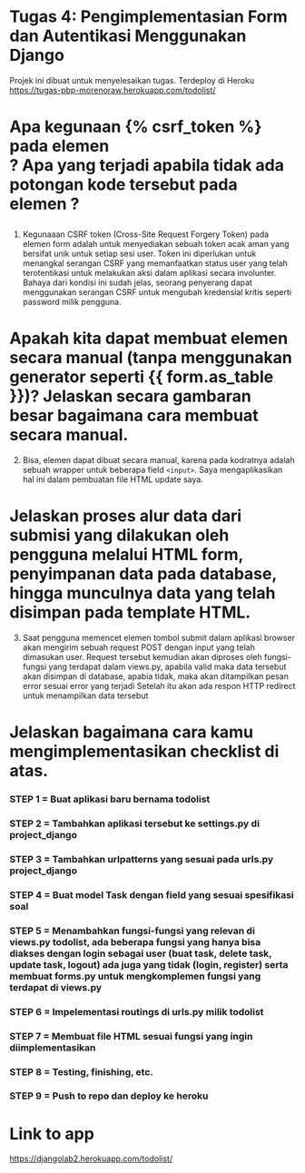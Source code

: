 # Tugas 4: Pengimplementasian Form dan Autentikasi Menggunakan Django
Projek ini dibuat untuk menyelesaikan tugas. Terdeploy di Heroku https://tugas-pbp-morenoraw.herokuapp.com/todolist/

# Apa kegunaan {% csrf_token %} pada elemen <form>? Apa yang terjadi apabila tidak ada potongan kode tersebut pada elemen <form>?
1. Kegunaaan CSRF token (Cross-Site Request Forgery Token) pada elemen form adalah untuk menyediakan sebuah token acak aman yang bersifat unik untuk setiap sesi user. Token ini diperlukan untuk menangkal serangan CSRF yang memanfaatkan status user yang telah terotentikasi untuk melakukan aksi dalam aplikasi secara involunter. Bahaya dari kondisi ini sudah jelas, seorang penyerang dapat menggunakan serangan CSRF untuk mengubah kredensial kritis seperti password milik pengguna.

# Apakah kita dapat membuat elemen <form> secara manual (tanpa menggunakan generator seperti {{ form.as_table }})? Jelaskan secara gambaran besar bagaimana cara membuat <form> secara manual.
2.  Bisa, elemen <form> dapat dibuat secara manual, karena pada kodratnya <form> adalah sebuah wrapper untuk beberapa field `<input>`. Saya mengaplikasikan hal ini dalam pembuatan file HTML update saya.

# Jelaskan proses alur data dari submisi yang dilakukan oleh pengguna melalui HTML form, penyimpanan data pada database, hingga munculnya data yang telah disimpan pada template HTML.

3. Saat pengguna memencet elemen tombol submit dalam aplikasi browser akan mengirim sebuah request POST dengan input yang telah dimasukan user. Request tersebut kemudian akan diproses oleh fungsi-fungsi yang terdapat dalam views.py, apabila valid maka data tersebut akan disimpan di database, apabia tidak, maka akan ditampilkan pesan error sesuai error yang terjadi Setelah itu akan ada respon HTTP redirect untuk menampilkan data tersebut

# Jelaskan bagaimana cara kamu mengimplementasikan checklist di atas.

### STEP 1 = Buat aplikasi baru bernama todolist
### STEP 2 = Tambahkan aplikasi tersebut ke settings.py di project_django
### STEP 3 = Tambahkan urlpatterns yang sesuai pada urls.py project_django
### STEP 4 = Buat model Task dengan field yang sesuai spesifikasi soal
### STEP 5 = Menambahkan fungsi-fungsi yang relevan di views.py todolist, ada beberapa fungsi yang hanya bisa diakses dengan login sebagai user (buat task, delete task, update task, logout) ada juga yang tidak (login, register) serta membuat forms.py untuk mengkomplemen fungsi yang terdapat di views.py
### STEP 6 = Impelementasi routings di urls.py milik todolist
### STEP 7 = Membuat file HTML sesuai fungsi yang ingin diimplementasikan
### STEP 8 = Testing, finishing, etc.
### STEP 9 = Push to repo dan deploy ke heroku

# Link to app
https://djangolab2.herokuapp.com/todolist/
